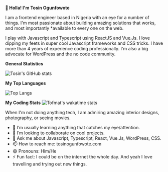 
**👋 Holla! I'm Tosin Ogunfowote**

I am a frontend engineer based in Nigeria with an eye for a number of things. I'm most passionate about building amazing solutions that works, and most importantly *available to every one on the web.

I play with Javascript and Typescript using ReactJS and Vue.Js. I love dipping my feets in super cool Javascript frameworks and CSS tricks. I have more than 4 years of experience coding professionally. I'm also a big advocate for WordPress and the no code community.

**General Statistics**

![Tosin's GitHub stats](https://github-readme-stats-tau-nine-43.vercel.app/api?username=tofmat&count_private=true&show_icons=true&theme=dark&&include_all_commits=true)


**My Top Languages**

![Top Langs](https://github-readme-stats-tau-nine-43.vercel.app/api/top-langs/?username=tofmat&count_private=true&langs_count=5)

**My Coding Stats**
![Tofmat's wakatime stats](https://github-readme-stats-tau-nine-43.vercel.app/api/wakatime?username=tofmat)


When I'm not doing anything tech, I am admiring amazing interior designs, photography, or seeing movies.

  - 🌱 I’m usually learning anything that catches my eye/attention.
  - 👯 I’m looking to collaborate on cool projects.
  - 💬 Ask me about Javascript, Typescript, React, Vue.Js, WordPress, CSS.
  - 📫 How to reach me: tosinogunfowote.com
  - 😄 Pronouns: Him/He
  - ⚡ Fun fact: I could be on the internet the whole day. And yeah I love travelling and trying out new things.

